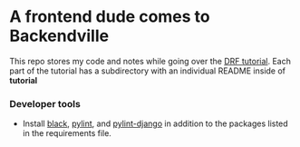 # A frontend dude comes to Backendville

This repo stores my code and notes while going over the [DRF tutorial](https://www.django-rest-framework.org/tutorial/1-serialization/). Each part of the tutorial has a subdirectory with an individual README inside of **tutorial**

### Developer tools

- Install [black](https://pypi.org/project/black/), [pylint](https://pypi.org/project/pylint/), and [pylint-django](https://pypi.org/project/pylint-django/) in addition to the packages listed in the requirements file.
